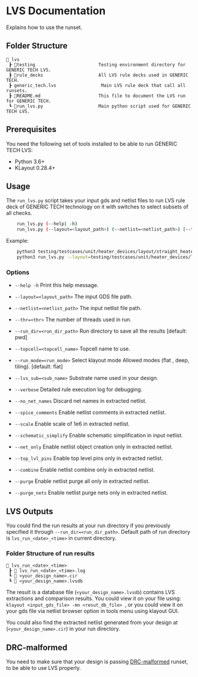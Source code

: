 # LVS Documentation

Explains how to use the runset.

## Folder Structure

```text
📁 lvs
 ┣ 📁testing                        Testing environment directory for GENERIC TECH LVS.
 ┣ 📁rule_decks                     All LVS rule decks used in GENERIC TECH.
 ┣ generic_tech.lvs                 Main LVS rule deck that call all runsets.
 ┣ 📜README.md                      This file to document the LVS run for GENERIC TECH.
 ┗ 📜run_lvs.py                     Main python script used for GENERIC TECH LVS.
 ```

## **Prerequisites**
You need the following set of tools installed to be able to run GENERIC TECH LVS:
- Python 3.6+
- KLayout 0.28.4+

## **Usage**

The `run_lvs.py` script takes your input gds and netlist files to run LVS rule deck of GENERIC TECH technology on it with switches to select subsets of all checks.

```bash
    run_lvs.py (--help| -h)
    run_lvs.py (--layout=<layout_path>) (--netlist=<netlist_path>) [--thr=<thr>] [--run_dir=<run_dir_path>] [--topcell=<topcell_name>] [--run_mode=<run_mode>] [--verbose] [--lvs_sub=<sub_name>] [--no_net_names] [--spice_comments] [--scale] [--schematic_simplify] [--net_only] [--top_lvl_pins] [--combine] [--purge] [--purge_nets]
```

Example:
```bash
    python3 testing/testcases/unit/heater_devices/layout/straight_heater_metal.py
    python3 run_lvs.py --layout=testing/testcases/unit/heater_devices/layout/straight_heater_metal.gds --netlist=testing/testcases/unit/heater_devices/netlist/straight_heater_metal.spice --run_mode=deep --run_dir=lvs_straight_heater_metal --top_lvl_pins
```

### Options

- `--help -h`                           Print this help message.

- `--layout=<layout_path>`              The input GDS file path.

- `--netlist=<netlist_path>`            The input netlist file path.

- `--thr=<thr>`                         The number of threads used in run.

- `--run_dir=<run_dir_path>`            Run directory to save all the results [default: pwd]

- `--topcell=<topcell_name>`            Topcell name to use.

- `--run_mode=<run_mode>`               Select klayout mode Allowed modes (flat , deep, tiling). [default: flat]

- `--lvs_sub=<sub_name>`                Substrate name used in your design.

- `--verbose`                           Detailed rule execution log for debugging.

- `--no_net_names`                      Discard net names in extracted netlist.

- `--spice_comments`                    Enable netlist comments in extracted netlist.

- `--scale`                             Enable scale of 1e6 in extracted netlist.

- `--schematic_simplify`                Enable schematic simplification in input netlist.

- `--net_only`                          Enable netlist object creation only in extracted netlist.

- `--top_lvl_pins`                      Enable top level pins only in extracted netlist.

- `--combine`                           Enable netlist combine only in extracted netlist.

- `--purge`                             Enable netlist purge all only in extracted netlist.

- `--purge_nets`                        Enable netlist purge nets only in extracted netlist.


## **LVS Outputs**

You could find the run results at your run directory if you previously specified it through `--run_dir=<run_dir_path>`. Default path of run directory is `lvs_run_<date>_<time>` in current directory.

### Folder Structure of run results

```text
📁 lvs_run_<date>_<time>
 ┣ 📜 lvs_run_<date>_<time>.log
 ┗ 📜 <your_design_name>.cir
 ┗ 📜 <your_design_name>.lvsdb
 ```

The result is a database file (`<your_design_name>.lvsdb`) contains LVS extractions and comparison results.
You could view it on your file using: `klayout <input_gds_file> -mn <resut_db_file> `, or you could view it on your gds file via netlist browser option in tools menu using klayout GUI.

You could also find the extracted netlist generated from your design at (`<your_design_name>.cir`) in your run directory.

## **DRC-malformed**

You need to make sure that your design is passing [DRC-malformed](drc_malformed/README.md) runset, to be able to use LVS properly.
